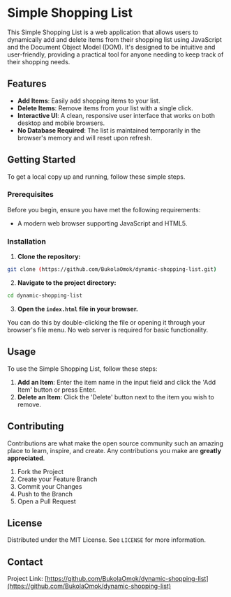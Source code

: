 # Simple Shopping List

This Simple Shopping List is a web application that allows users to dynamically add and delete items from their shopping list using JavaScript and the Document Object Model (DOM). It's designed to be intuitive and user-friendly, providing a practical tool for anyone needing to keep track of their shopping needs.

## Features

- **Add Items**: Easily add shopping items to your list.
- **Delete Items**: Remove items from your list with a single click.
- **Interactive UI**: A clean, responsive user interface that works on both desktop and mobile browsers.
- **No Database Required**: The list is maintained temporarily in the browser's memory and will reset upon refresh.

## Getting Started

To get a local copy up and running, follow these simple steps.

### Prerequisites

Before you begin, ensure you have met the following requirements:

- A modern web browser supporting JavaScript and HTML5.

### Installation

1. **Clone the repository:**

```bash
git clone (https://github.com/BukolaOmok/dynamic-shopping-list.git)
```

2. **Navigate to the project directory:**

```bash
cd dynamic-shopping-list
```

3. **Open the `index.html` file in your browser.**

You can do this by double-clicking the file or opening it through your browser's file menu. No web server is required for basic functionality.

## Usage

To use the Simple Shopping List, follow these steps:

1. **Add an Item**: Enter the item name in the input field and click the 'Add Item' button or press Enter.
2. **Delete an Item**: Click the 'Delete' button next to the item you wish to remove.

## Contributing

Contributions are what make the open source community such an amazing place to learn, inspire, and create. Any contributions you make are **greatly appreciated**.

1. Fork the Project
2. Create your Feature Branch 
3. Commit your Changes 
4. Push to the Branch 
5. Open a Pull Request

## License

Distributed under the MIT License. See `LICENSE` for more information.

## Contact

Project Link: [https://github.com/BukolaOmok/dynamic-shopping-list](https://github.com/BukolaOmok/dynamic-shopping-list)

